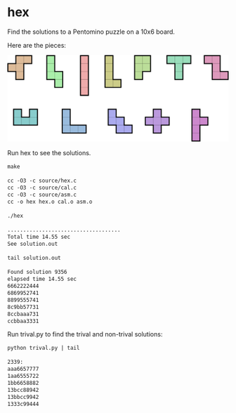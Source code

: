 # hex

Find the solutions to a Pentomino puzzle on a 10x6 board.

Here are the pieces:

<img src="./pieces.svg">

Run hex to see the solutions.

```
make

cc -O3 -c source/hex.c
cc -O3 -c source/cal.c
cc -O3 -c source/asm.c
cc -o hex hex.o cal.o asm.o

./hex

....................................
Total time 14.55 sec
See solution.out

tail solution.out 

Found solution 9356
elapsed time 14.55 sec
6662222444
6869952741
8899555741
8c9bb57731
8ccbaaa731
ccbbaa3331
```

Run trival.py to find the trival and non-trival solutions:

```
python trival.py | tail

2339:
aaa6657777
1aa6555722
1bb6658882
13bcc88942
13bbcc9942
1333c99444
```
